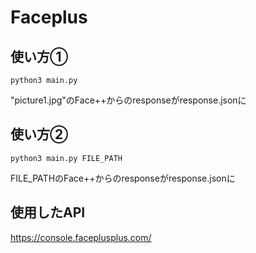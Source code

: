 # Faceplus

## 使い方①
```
python3 main.py
```
"picture1.jpg"のFace++からのresponseがresponse.jsonに

## 使い方②
```
python3 main.py FILE_PATH
```
FILE_PATHのFace++からのresponseがresponse.jsonに

## 使用したAPI
https://console.faceplusplus.com/
